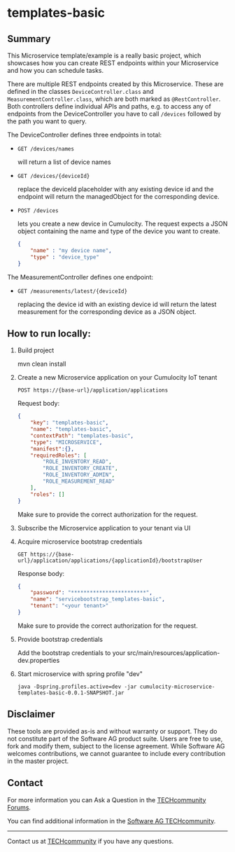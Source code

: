 # templates-basic

## Summary
This Microservice template/example is a really basic project, which showcases how you can create REST endpoints within your Microservice and how you can schedule tasks.

There are multiple REST endpoints created by this Microservice. These are defined in the classes `DeviceController.class` and `MeasurementController.class`, which are both marked as `@RestController`. Both controllers define individual APIs and paths, e.g. to access any of endpoints from the DeviceController you have to call `/devices` followed by the path you want to query. 

The DeviceController defines three endpoints in total:
- `GET /devices/names` 

    will return a list of device names
    
- `GET /devices/{deviceId}` 

    replace the deviceId placeholder with any existing device id and the endpoint will return the managedObject for the corresponding device.

- `POST /devices` 
    
    lets you create a new device in Cumulocity. The request expects a JSON object containing the name and type of the device you want to create.
    
    ```json
    {
        "name" : "my device name",
        "type" : "device_type"
    }
    ```
  
The MeasurementController defines one endpoint:
- `GET /measurements/latest/{deviceId}`

    replacing the device id with an existing device id will return the latest measurement for the corresponding device as a JSON object.

## How to run locally:

1. Build project

    mvn clean install

2. Create a new Microservice application on your Cumulocity IoT tenant

    `POST https://{base-url}/application/applications`
    
    Request body:
    
    ```json
    {
        "key": "templates-basic",
        "name": "templates-basic",
        "contextPath": "templates-basic",
        "type": "MICROSERVICE",
        "manifest":{},	
        "requiredRoles": [
            "ROLE_INVENTORY_READ",
            "ROLE_INVENTORY_CREATE",
            "ROLE_INVENTORY_ADMIN",
            "ROLE_MEASUREMENT_READ"
        ],
        "roles": []
    }
    ```
    
    Make sure to provide the correct authorization for the request.

3. Subscribe the Microservice application to your tenant via UI

4. Acquire microservice bootstrap credentials

    `GET https://{base-url}/application/applications/{applicationId}/bootstrapUser`
    
    Response body:
    
    ```json
    {
        "password": "************************",
        "name": "servicebootstrap_templates-basic",
        "tenant": "<your tenant>"
    }
    ```
    Make sure to provide the correct authorization for the request.

5. Provide bootstrap credentials 

    Add the bootstrap credentials to your src/main/resources/application-dev.properties

6. Start microservice with spring profile "dev"

    `java -Dspring.profiles.active=dev -jar cumulocity-microservice-templates-basic-0.0.1-SNAPSHOT.jar`

## Disclaimer

These tools are provided as-is and without warranty or support. They do not constitute part of the Software AG product suite. Users are free to use, fork and modify them, subject to the license agreement. While Software AG welcomes contributions, we cannot guarantee to include every contribution in the master project.

## Contact

For more information you can Ask a Question in the [TECHcommunity Forums](http://tech.forums.softwareag.com/techjforum/forums/list.page?product=cumulocity).

You can find additional information in the [Software AG TECHcommunity](http://techcommunity.softwareag.com/home/-/product/name/cumulocity).

_________________
Contact us at [TECHcommunity](mailto:technologycommunity@softwareag.com?subject=Github/SoftwareAG) if you have any questions.